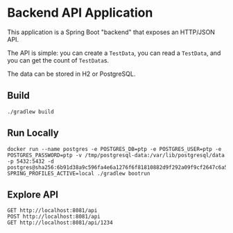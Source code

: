 #   Backend API Application

This application is a Spring Boot "backend" that exposes an HTTP/JSON API.

The API is simple: you can create a `TestData`, you can read a `TestData`, and you can get the count of `TestData`s.

The data can be stored in H2 or PostgreSQL.

##  Build

    ./gradlew build

##  Run Locally

    docker run --name postgres -e POSTGRES_DB=ptp -e POSTGRES_USER=ptp -e POSTGRES_PASSWORD=ptp -v /tmp/postgresql-data:/var/lib/postgresql/data -p 5432:5432 -d postgres@sha256:6b91d38a9c596fa4e6a1276f6f81810882d9f292a09f9cf2647c6a554c8b6d00
    SPRING_PROFILES_ACTIVE=local ./gradlew bootrun

##  Explore API

    GET http://localhost:8081/api
    POST http://localhost:8081/api
    GET http://localhost:8081/api/1234
